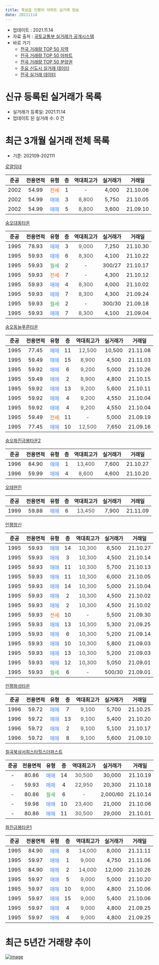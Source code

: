 ```yaml
---
title: 북삼읍 인평리 아파트 실거래 정보
date: 20211114
---
```


* 업데이트 : 2021.11.14
* 자료 출처 : [국토교통부 실거래가 공개시스템](http://rt.molit.go.kr)
* 바로 가기
    * [전국 거래량 TOP 50 지역](https://apt-info.github.io/apt-trade-info/tr)
    * [전국 거래량 TOP 50 아파트](https://apt-info.github.io/apt-trade-info/ta)
    * [전국 거래량 TOP 50 분양권](https://apt-info.github.io/apt-trade-info/tb)
    * [주요 신도시 실거래 데이터](https://apt-info.github.io/apt-trade-info/newtown)
    * [전국 실거래 데이터](https://apt-info.github.io/apt-trade-info/all)



<script async src="https://pagead2.googlesyndication.com/pagead/js/adsbygoogle.js"></script>
<!-- 기본광고 -->
<ins class="adsbygoogle"
     style="display:block"
     data-ad-client="ca-pub-1142216861245946"
     data-ad-slot="4805727019"
     data-ad-format="auto"
     data-full-width-responsive="true"></ins>
<script>
     (adsbygoogle = window.adsbygoogle || []).push({});
</script>


# 신규 등록된 실거래가 목록

* 실거래가 등록일: 2021.11.14
* 업데이트 된 실거래 수: 0 건




<script async src="https://pagead2.googlesyndication.com/pagead/js/adsbygoogle.js"></script>
<!-- 기본광고 -->
<ins class="adsbygoogle"
     style="display:block"
     data-ad-client="ca-pub-1142216861245946"
     data-ad-slot="4805727019"
     data-ad-format="auto"
     data-full-width-responsive="true"></ins>
<script>
     (adsbygoogle = window.adsbygoogle || []).push({});
</script>


# 최근 3개월 실거래 전체 목록
* 기준: 202109-202111


[로얄임대](https://search.naver.com/search.naver?query=%EB%A1%9C%EC%96%84%EC%9E%84%EB%8C%80)

|준공|전용면적|유형|층|역대최고가|실거래가|거래일|
|:---:|:---:|:---:|:---:|:---:|:---:|:---:|
|2002|54.99|<span style="color:#FF5A00">전세</span>|1|<span style="color:#444444">-</span>|4,000|21.10.06|
|2002|54.99|<span style="color:#4285F3">매매</span>|3|<span style="color:#444444">8,800</span>|5,750|21.10.05|
|2002|54.99|<span style="color:#4285F3">매매</span>|5|<span style="color:#444444">8,800</span>|3,600|21.09.10|

[숭오대동타운](https://search.naver.com/search.naver?query=%EC%88%AD%EC%98%A4%EB%8C%80%EB%8F%99%ED%83%80%EC%9A%B4)

|준공|전용면적|유형|층|역대최고가|실거래가|거래일|
|:---:|:---:|:---:|:---:|:---:|:---:|:---:|
|1995|78.93|<span style="color:#4285F3">매매</span>|3|<span style="color:#444444">9,000</span>|7,250|21.10.30|
|1995|59.93|<span style="color:#4285F3">매매</span>|6|<span style="color:#444444">8,300</span>|4,100|21.10.22|
|1995|59.93|<span style="color:#34A853">월세</span>|2|<span style="color:#444444">-</span>|300/27|21.10.17|
|1995|59.93|<span style="color:#FF5A00">전세</span>|7|<span style="color:#444444">-</span>|4,300|21.10.12|
|1995|59.93|<span style="color:#4285F3">매매</span>|4|<span style="color:#444444">8,300</span>|4,000|21.10.02|
|1995|59.93|<span style="color:#4285F3">매매</span>|7|<span style="color:#444444">8,300</span>|4,300|21.09.24|
|1995|59.93|<span style="color:#34A853">월세</span>|2|<span style="color:#444444">-</span>|300/30|21.09.18|
|1995|59.93|<span style="color:#4285F3">매매</span>|7|<span style="color:#444444">8,300</span>|4,100|21.09.04|

[숭오동늘푸른타운](https://search.naver.com/search.naver?query=%EC%88%AD%EC%98%A4%EB%8F%99%EB%8A%98%ED%91%B8%EB%A5%B8%ED%83%80%EC%9A%B4)

|준공|전용면적|유형|층|역대최고가|실거래가|거래일|
|:---:|:---:|:---:|:---:|:---:|:---:|:---:|
|1995|77.45|<span style="color:#4285F3">매매</span>|11|<span style="color:#444444">12,500</span>|10,500|21.11.08|
|1995|59.49|<span style="color:#4285F3">매매</span>|15|<span style="color:#444444">8,900</span>|4,500|21.11.03|
|1995|59.92|<span style="color:#4285F3">매매</span>|6|<span style="color:#444444">9,200</span>|5,000|21.10.26|
|1995|59.49|<span style="color:#4285F3">매매</span>|2|<span style="color:#444444">8,900</span>|4,800|21.10.15|
|1995|59.92|<span style="color:#4285F3">매매</span>|13|<span style="color:#444444">9,200</span>|5,600|21.10.11|
|1995|59.92|<span style="color:#4285F3">매매</span>|4|<span style="color:#444444">9,200</span>|4,550|21.10.04|
|1995|59.92|<span style="color:#4285F3">매매</span>|4|<span style="color:#444444">9,200</span>|4,550|21.10.04|
|1995|59.49|<span style="color:#FF5A00">전세</span>|11|<span style="color:#444444">-</span>|5,000|21.09.19|
|1995|77.45|<span style="color:#4285F3">매매</span>|10|<span style="color:#444444">12,500</span>|7,650|21.09.16|

[숭오화진금봉타운2](https://search.naver.com/search.naver?query=%EC%88%AD%EC%98%A4%ED%99%94%EC%A7%84%EA%B8%88%EB%B4%89%ED%83%80%EC%9A%B42)

|준공|전용면적|유형|층|역대최고가|실거래가|거래일|
|:---:|:---:|:---:|:---:|:---:|:---:|:---:|
|1996|84.90|<span style="color:#4285F3">매매</span>|1|<span style="color:#444444">13,400</span>|7,600|21.10.27|
|1996|59.99|<span style="color:#4285F3">매매</span>|4|<span style="color:#444444">8,600</span>|4,600|21.10.20|

[오태현진](https://search.naver.com/search.naver?query=%EC%98%A4%ED%83%9C%ED%98%84%EC%A7%84)

|준공|전용면적|유형|층|역대최고가|실거래가|거래일|
|:---:|:---:|:---:|:---:|:---:|:---:|:---:|
|1999|59.88|<span style="color:#4285F3">매매</span>|6|<span style="color:#444444">13,450</span>|7,900|21.11.09|

[인평창신](https://search.naver.com/search.naver?query=%EC%9D%B8%ED%8F%89%EC%B0%BD%EC%8B%A0)

|준공|전용면적|유형|층|역대최고가|실거래가|거래일|
|:---:|:---:|:---:|:---:|:---:|:---:|:---:|
|1995|59.93|<span style="color:#4285F3">매매</span>|14|<span style="color:#444444">10,300</span>|6,500|21.10.27|
|1995|59.93|<span style="color:#4285F3">매매</span>|3|<span style="color:#444444">10,300</span>|4,500|21.10.14|
|1995|59.93|<span style="color:#4285F3">매매</span>|11|<span style="color:#444444">10,300</span>|5,700|21.10.13|
|1995|59.93|<span style="color:#4285F3">매매</span>|11|<span style="color:#444444">10,300</span>|6,000|21.10.05|
|1995|59.93|<span style="color:#4285F3">매매</span>|14|<span style="color:#444444">10,300</span>|5,000|21.10.04|
|1995|59.93|<span style="color:#4285F3">매매</span>|2|<span style="color:#444444">10,300</span>|4,500|21.10.02|
|1995|59.93|<span style="color:#4285F3">매매</span>|2|<span style="color:#444444">10,300</span>|4,500|21.10.02|
|1995|59.93|<span style="color:#FF5A00">전세</span>|10|<span style="color:#444444">-</span>|5,500|21.09.30|
|1995|59.93|<span style="color:#4285F3">매매</span>|13|<span style="color:#444444">10,300</span>|5,300|21.09.25|
|1995|59.93|<span style="color:#4285F3">매매</span>|6|<span style="color:#444444">10,300</span>|5,200|21.09.14|
|1995|59.93|<span style="color:#4285F3">매매</span>|10|<span style="color:#444444">10,300</span>|5,800|21.09.03|
|1995|59.93|<span style="color:#4285F3">매매</span>|13|<span style="color:#444444">10,300</span>|5,200|21.09.03|
|1995|59.93|<span style="color:#4285F3">매매</span>|12|<span style="color:#444444">10,300</span>|5,050|21.09.01|
|1995|59.93|<span style="color:#34A853">월세</span>|6|<span style="color:#444444">-</span>|500/30|21.09.01|

[인평화성타운](https://search.naver.com/search.naver?query=%EC%9D%B8%ED%8F%89%ED%99%94%EC%84%B1%ED%83%80%EC%9A%B4)

|준공|전용면적|유형|층|역대최고가|실거래가|거래일|
|:---:|:---:|:---:|:---:|:---:|:---:|:---:|
|1996|59.72|<span style="color:#4285F3">매매</span>|7|<span style="color:#444444">9,100</span>|5,700|21.10.25|
|1996|59.72|<span style="color:#4285F3">매매</span>|13|<span style="color:#444444">9,100</span>|5,400|21.10.20|
|1996|59.72|<span style="color:#4285F3">매매</span>|2|<span style="color:#444444">9,100</span>|5,100|21.10.17|
|1996|59.72|<span style="color:#4285F3">매매</span>|8|<span style="color:#444444">9,100</span>|5,600|21.09.10|


<script async src="https://pagead2.googlesyndication.com/pagead/js/adsbygoogle.js"></script>
<!-- 기본광고 -->
<ins class="adsbygoogle"
     style="display:block"
     data-ad-client="ca-pub-1142216861245946"
     data-ad-slot="4805727019"
     data-ad-format="auto"
     data-full-width-responsive="true"></ins>
<script>
     (adsbygoogle = window.adsbygoogle || []).push({});
</script>


[칠곡북삼서희스타힐스더퍼스트](https://search.naver.com/search.naver?query=%EC%B9%A0%EA%B3%A1%EB%B6%81%EC%82%BC%EC%84%9C%ED%9D%AC%EC%8A%A4%ED%83%80%ED%9E%90%EC%8A%A4%EB%8D%94%ED%8D%BC%EC%8A%A4%ED%8A%B8)

|준공|전용면적|유형|층|역대최고가|실거래가|거래일|
|:---:|:---:|:---:|:---:|:---:|:---:|:---:|
|-|80.86|<span style="color:#4285F3">매매</span>|14|<span style="color:#444444">30,500</span>|30,000|21.10.19|
|-|59.93|<span style="color:#4285F3">매매</span>|4|<span style="color:#444444">22,950</span>|20,300|21.10.18|
|-|80.86|<span style="color:#34A853">월세</span>|6|<span style="color:#444444">-</span>|2,000/60|21.10.14|
|-|59.98|<span style="color:#4285F3">매매</span>|10|<span style="color:#444444">23,400</span>|21,000|21.10.06|
|-|80.86|<span style="color:#4285F3">매매</span>|11|<span style="color:#444444">30,500</span>|29,000|21.10.01|

[화진금봉타운1](https://search.naver.com/search.naver?query=%ED%99%94%EC%A7%84%EA%B8%88%EB%B4%89%ED%83%80%EC%9A%B41)

|준공|전용면적|유형|층|역대최고가|실거래가|거래일|
|:---:|:---:|:---:|:---:|:---:|:---:|:---:|
|1995|84.90|<span style="color:#4285F3">매매</span>|8|<span style="color:#444444">14,000</span>|8,000|21.11.11|
|1995|59.97|<span style="color:#4285F3">매매</span>|1|<span style="color:#444444">9,000</span>|4,750|21.11.06|
|1995|84.90|<span style="color:#4285F3">매매</span>|2|<span style="color:#444444">14,000</span>|12,000|21.10.26|
|1995|59.97|<span style="color:#4285F3">매매</span>|5|<span style="color:#444444">9,000</span>|5,000|21.10.20|
|1995|59.97|<span style="color:#4285F3">매매</span>|10|<span style="color:#444444">9,000</span>|4,800|21.10.06|
|1995|59.97|<span style="color:#4285F3">매매</span>|15|<span style="color:#444444">9,000</span>|5,400|21.10.06|
|1995|59.97|<span style="color:#4285F3">매매</span>|4|<span style="color:#444444">9,000</span>|4,800|21.09.25|
|1995|59.97|<span style="color:#4285F3">매매</span>|4|<span style="color:#444444">9,000</span>|4,800|21.09.25|



<script async src="https://pagead2.googlesyndication.com/pagead/js/adsbygoogle.js"></script>
<!-- 기본광고 -->
<ins class="adsbygoogle"
     style="display:block"
     data-ad-client="ca-pub-1142216861245946"
     data-ad-slot="4805727019"
     data-ad-format="auto"
     data-full-width-responsive="true"></ins>
<script>
     (adsbygoogle = window.adsbygoogle || []).push({});
</script>


# 최근 5년간 거래량 추이


<div style="width:100%;">
    <canvas id="deal_progress" height="200"></canvas>
</div>

<script>
new Chart(document.getElementById("deal_progress"), {
    type: 'line',
    data: {
        labels: ['16.01','16.02','16.03','16.04','16.05','16.06','16.07','16.08','16.09','16.10','16.11','16.12','17.01','17.02','17.03','17.04','17.05','17.06','17.07','17.08','17.09','17.10','17.11','17.12','18.01','18.02','18.03','18.04','18.05','18.06','18.07','18.08','18.09','18.10','18.11','18.12','19.01','19.02','19.03','19.04','19.05','19.06','19.07','19.08','19.09','19.10','19.11','19.12','20.01','20.02','20.03','20.04','20.05','20.06','20.07','20.08','20.09','20.10','20.11','20.12','21.01','21.02','21.03','21.04','21.05','21.06','21.07','21.08','21.09','21.10','21.11'],
        datasets: [{
            label: '매매/분양권',
            data: [11,8,9,11,11,9,8,4,8,9,9,12,10,11,13,10,14,8,5,13,8,8,10,3,5,7,10,12,8,3,4,6,14,7,7,4,6,6,6,10,4,12,5,7,10,2,6,2,6,6,1,12,11,23,20,15,18,26,26,28,28,15,26,19,22,14,8,16,12,29,5],
            borderColor: "rgba(66, 133, 243, 1)",
            backgroundColor: "rgba(66, 133, 243, 0.05)",
            borderWidth: 1,
            pointRadius: 0,
            fill: false,
            lineTension: 0
        },{
            label: '전/월세',
            data: [5,8,9,4,4,3,5,6,6,6,2,2,4,12,7,10,6,11,3,8,6,2,4,3,3,5,10,5,3,4,2,3,7,5,2,1,4,4,2,9,4,4,2,1,6,7,2,6,3,3,3,3,3,7,2,5,5,15,23,3,8,4,7,9,12,8,5,14,4,4,0],
            borderColor: "rgba(255, 90, 0, 1)",
            backgroundColor: "rgba(255, 90, 0, 0.05)",
            borderWidth: 1,
            pointRadius: 0,
            fill: false,
            lineTension: 0
        },{
            label: '합계',
            data: [16,16,18,15,15,12,13,10,14,15,11,14,14,23,20,20,20,19,8,21,14,10,14,6,8,12,20,17,11,7,6,9,21,12,9,5,10,10,8,19,8,16,7,8,16,9,8,8,9,9,4,15,14,30,22,20,23,41,49,31,36,19,33,28,34,22,13,30,16,33,5],
            borderColor: "rgba(0, 0, 0, 1)",
            backgroundColor: "rgba(0, 0, 0, 0.03)",
            borderWidth: 0.1,
            pointRadius: 0,
            fill: true,
            lineTension: 0
        }
        ]
    },
    options: {
        responsive: true,
        title: {
            display: false
        },
        tooltips: {
            mode: 'index',
            intersect: false
        },
        hover: {
            mode: 'nearest',
            intersect: true
        },
        scales: {
            xAxes: [{
                display: true,
                scaleLabel: {
                    display: true,
                    labelString: '년/월'
                }
            }],
            yAxes: [{
                display: true,
                ticks: {
                    suggestedMin: 0,
                },
                scaleLabel: {
                    display: true,
                    labelString: '실거래 수'
                }
            }]
        }
    }
});

</script>


[![image](https://apt-info.github.io/images/2020-01-03-apt-trade-info/1024x500.png)](https://play.google.com/store/apps/details?id=com.aptinfo.apttradeinfo)

